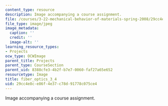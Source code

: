 ```yaml
---
content_type: resource
description: Image accompanying a course assignment.
file: /courses/3-22-mechanical-behavior-of-materials-spring-2008/29cc4e8ce86f4e37c78d91778c075ce4_fiber_optics_3_4.jpg
file_type: image/jpeg
image_metadata:
  caption: ''
  credit: ''
  image-alt: ''
learning_resource_types:
- Projects
ocw_type: OCWImage
parent_title: Projects
parent_type: CourseSection
parent_uid: 8388cfe3-4b2f-b7e7-0060-faf27a65e652
resourcetype: Image
title: fiber_optics_3_4
uid: 29cc4e8c-e86f-4e37-c78d-91778c075ce4
---
```

Image accompanying a course assignment.

